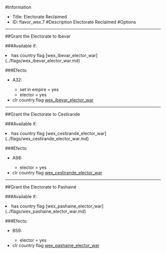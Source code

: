 #Information
 - Title: Electorate Reclaimed
 - ID: flavor_wex.7
#Description
Electorate Reclaimed
#Options

___
##Grant the Electorate to Ibevar

###Available if:
<li>has country flag [wex_ibevar_elector_war](../flags/wex_ibevar_elector_war.md)</li>

###Efects:<ul><li>A32:</li><ul><li>set in empire = yes</li><li>elector = yes</li></ul><li>clr country flag [wex_ibevar_elector_war](../flags/wex_ibevar_elector_war.md)</li></ul>

___
##Grant the Electorate to Cestirande

###Available if:
<li>has country flag [wex_cestirande_elector_war](../flags/wex_cestirande_elector_war.md)</li>

###Efects:<ul><li>A98:</li><ul><li>elector = yes</li></ul><li>clr country flag [wex_cestirande_elector_war](../flags/wex_cestirande_elector_war.md)</li></ul>

___
##Grant the Electorate to Pashainé

###Available if:
<li>has country flag [wex_pashaine_elector_war](../flags/wex_pashaine_elector_war.md)</li>

###Efects:<ul><li>B59:</li><ul><li>elector = yes</li></ul><li>clr country flag [wex_pashaine_elector_war](../flags/wex_pashaine_elector_war.md)</li></ul>
